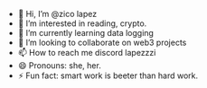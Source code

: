 - 👋 Hi, I’m @zico lapez
- 👀 I’m interested in reading, crypto.
- 🌱 I’m currently learning data logging
- 💞️ I’m looking to collaborate on web3 projects 
- 📫 How to reach me discord lapezzzi
- 😄 Pronouns: she, her.
- ⚡ Fun fact: smart work is beeter than hard work.

<!---
zico-so/zico-so is a ✨ special ✨ repository because its `README.md` (this file) appears on your GitHub profile.
You can click the Preview link to take a look at your changes.
--->
